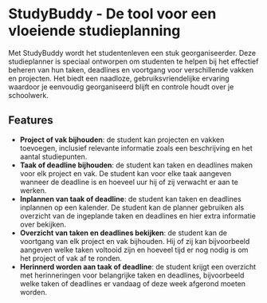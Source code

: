 # StudyBuddy - De tool voor een vloeiende studieplanning
Met StudyBuddy wordt het studentenleven een stuk georganiseerder. Deze studieplanner is speciaal ontworpen om studenten te helpen bij het effectief beheren van hun taken, deadlines en voortgang voor verschillende vakken en projecten. Het biedt een naadloze, gebruiksvriendelijke ervaring waardoor je eenvoudig georganiseerd blijft en controle houdt over je schoolwerk.

## Features
- **Project of vak bijhouden**: de student kan projecten en vakken toevoegen, inclusief relevante informatie zoals een beschrijving en het aantal studiepunten. 
- **Taak of deadline bijhouden**: de student kan taken en deadlines maken voor elk project en vak. De student kan voor elke taak aangeven wanneer de deadline is en hoeveel uur hij of zij verwacht er aan te werken. 
- **Inplannen van taak of deadline**: de student kan taken en deadlines inplannen op een kalender. De student kan de planner gebruiken als overzicht van de ingeplande taken en deadlines en hier extra informatie over bekijken.
- **Overzicht van taken en deadlines bekijken**: de student kan de voortgang van elk project en vak bijhouden. Hij of zij kan bijvoorbeeld aangeven welke taken voltooid zijn en hoeveel tijd er nog nodig is om het project of vak af te ronden.
- **Herinnerd worden aan taak of deadline**: de student krijgt een overzicht met herinneringen voor belangrijke taken en deadlines, bijvoorbeeld welke   taken of deadlines er vandaag of deze week afgerond moeten worden.